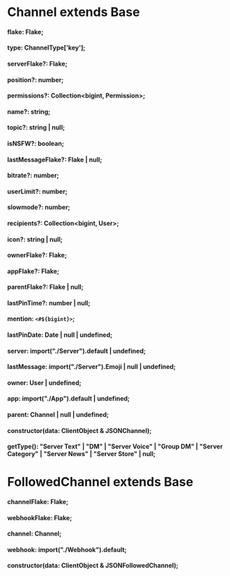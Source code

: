 # Channel extends Base 

#### flake: Flake;
#### type: ChannelType['key'];
#### serverFlake?: Flake;
#### position?: number;
#### permissions?: Collection<bigint, Permission>;
#### name?: string;
#### topic?: string | null;
#### isNSFW?: boolean;
#### lastMessageFlake?: Flake | null;
#### bitrate?: number;
#### userLimit?: number;
#### slowmode?: number;
#### recipients?: Collection<bigint, User>;
#### icon?: string | null;
#### ownerFlake?: Flake;
#### appFlake?: Flake;
#### parentFlake?: Flake | null;
#### lastPinTime?: number | null;
#### mention: `<#${bigint}>`;
#### lastPinDate: Date | null | undefined;
#### server: import("./Server").default | undefined;
#### lastMessage: import("./Server").Emoji | null | undefined;
#### owner: User | undefined;
#### app: import("./App").default | undefined;
#### parent: Channel | null | undefined;
#### constructor(data: ClientObject & JSONChannel);
#### getType(): "Server Text" | "DM" | "Server Voice" | "Group DM" | "Server Category" | "Server News" | "Server Store" | null;

# FollowedChannel extends Base 

#### channelFlake: Flake;
#### webhookFlake: Flake;
#### channel: Channel;
#### webhook: import("./Webhook").default;
#### constructor(data: ClientObject & JSONFollowedChannel);

